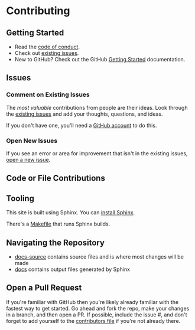 # Contributing

## Getting Started

- Read the [code of conduct](https://github.com/drnikki/open-demographics/blob/main/CODE_OF_CONDUCT.txt).
- Check out [existing issues](https://github.com/drnikki/open-demographics/issues/).
- New to GitHub? Check out the GitHub [Getting Started](https://docs.github.com/en/get-started) documentation.

## Issues

### Comment on Existing Issues

The *most valuable* contributions from people are their ideas. Look through the [existing issues](https://github.com/drnikki/open-demographics/issues/) and add your thoughts, questions, and ideas.

If you don't have one, you'll need a [GitHub account](https://docs.github.com/en/get-started/signing-up-for-github/signing-up-for-a-new-github-account) to do this.

### Open New Issues

If you see an error or area for improvement that isn't in the existing issues, [open a new issue](https://github.com/drnikki/open-demographics/issues/new).

## Code or File Contributions

## Tooling

This site is built using Sphinx. You can [install Sphinx](https://www.sphinx-doc.org/en/master/usage/installation.html).

There's a [Makefile](https://github.com/drnikki/open-demographics/blob/main/doc-source/Makefile) that runs Sphinx builds.

## Navigating the Repository

- [docs-source](https://github.com/drnikki/open-demographics/tree/main/doc-source) contains source files and is where most changes will be made
- [docs](https://github.com/drnikki/open-demographics/tree/main/docs) contains output files generated by Sphinx

## Open a Pull Request

If you're familiar with GitHub then you're likely already familiar with the fastest way to get started. Go ahead and fork the repo, make your changes in a branch, and then open a PR. If possible, include the issue #, and don't forget to add yourself to the [contributors file](https://github.com/drnikki/open-demographics/blob/main/CONTRIBUTORS) if you're not already there.
